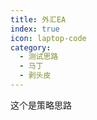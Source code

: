 ```yaml
---
title: 外汇EA
index: true
icon: laptop-code
category:
  - 测试思路
  - 马丁
  - 剥头皮
---
```


<Catalog />

这个是策略思路


